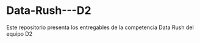 # Data-Rush---D2
Este repositorio presenta los entregables de la competencia Data Rush del equipo D2
